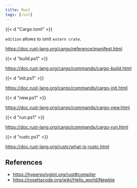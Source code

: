 ```yaml
---
title: Rust
tags: [rust]
---
```


{{< d "Cargo.toml" >}}

`edition` allows to omit `extern crate`.

<https://doc.rust-lang.org/cargo/reference/manifest.html>

{{< d "build.ps1" >}}

<https://doc.rust-lang.org/cargo/commands/cargo-build.html>

{{< d "init.ps1" >}}

<https://doc.rust-lang.org/cargo/commands/cargo-init.html>

{{< d "new.ps1" >}}

<https://doc.rust-lang.org/cargo/commands/cargo-new.html>

{{< d "run.ps1" >}}

<https://doc.rust-lang.org/cargo/commands/cargo-run.html>

{{< d "rustc.ps1" >}}

<https://doc.rust-lang.org/rustc/what-is-rustc.html>

## References

- <https://hyperpolyglot.org/rust#compiler>
- <https://rosettacode.org/wiki/Hello_world/Newbie>
